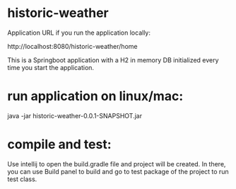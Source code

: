 # historic-weather

Application URL if you run the application locally:

http://localhost:8080/historic-weather/home

This is a Springboot application with a H2 in memory DB initialized every time you start the application.

# run application on linux/mac:

java -jar historic-weather-0.0.1-SNAPSHOT.jar

# compile and test:

Use intellij to open the build.gradle file and project will be created. In there, you can use Build panel to build and go to test package of the project to run test class.


